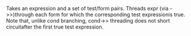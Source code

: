 Takes an expression and a set of test/form pairs. Threads expr (via ->>)through each form for which the corresponding test expressionis true.  Note that, unlike cond branching, cond->> threading does not short circuitafter the first true test expression.